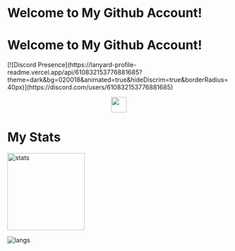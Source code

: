 <h1>Welcome to My Github Account!</h1>

<h1>Welcome to My Github Account!</h1>


<div fa-align-center>
[![Discord Presence](https://lanyard-profile-readme.vercel.app/api/610832153776881685?theme=dark&bg=020018&animated=true&hideDiscrim=true&borderRadius=40px)](https://discord.com/users/610832153776881685)
</div>
<p align=center>
  <a href="https://discord.com/users/610832153776881685" target"blank_"><img src="https://img.shields.io/badge/discord%20-7289DA.svg?&style=for-the-badge&logo=discord&logoColor=white" height="35px"></a>
</p>
<p>
<h1>My Stats</h1>
  <img src="https://github-readme-stats.vercel.app/api?username=TheFierroS&count_private=true&show_icons=true&theme=dark&hide_border=true" width="%100" height="175px" alt="stats" />
</p>

<p><img align="left" src="https://github-readme-stats.vercel.app/api/top-langs?username=TheFierroS&theme=dark&locale=en" alt="langs"/></p>
